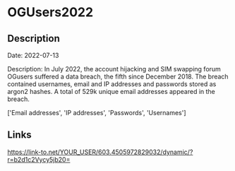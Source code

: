 # OGUsers2022

## Description

Date: 2022-07-13

Description:
In July 2022, the account hijacking and SIM swapping forum OGusers suffered a data breach, the fifth since December 2018. The breach contained usernames, email and IP addresses and passwords stored as argon2 hashes. A total of 529k unique email addresses appeared in the breach.


['Email addresses', 'IP addresses', 'Passwords', 'Usernames']

## Links

https://link-to.net/YOUR_USER/603.4505972829032/dynamic/?r=b2d1c2Vycy5jb20=